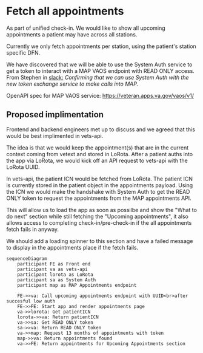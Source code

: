 # Fetch all appointments
As part of unified check-in. We would like to show all upcoming appointments a patient may have across all stations.

Currently we only fetch appointments per station, using the patient's station specific DFN.

We have discovered that we will be able to use the System Auth service to get a token to interact with a MAP VAOS endpoint with READ ONLY access.
From Stephen in [slack:](https://dsva.slack.com/archives/C022AC2STBM/p1693922342577409?thread_ts=1692893127.087559&cid=C022AC2STBM) 
*Confirming that we can use System Auth with the new token exchange service to make calls into MAP.*

OpenAPI spec for MAP VAOS service: https://veteran.apps.va.gov/vaos/v1/

## Proposed implimentation

Frontend and backend engineers met up to discuss and we agreed that this would be best implimented in vets-api. 

The idea is that we would keep the appointment(s) that are in the current context coming from vetext and stored in LoRota. After a patient auths into the app via LoRota, we would kick off an API request to vets-api with the LoRota UUID.

In vets-api, the patient ICN would be fetched from LoRota. The patient ICN is currently stored in the patient object in the appointments payload. Using the ICN we would make the handshake with System Auth to get the READ ONLY token to request the appointments from the MAP appointments API.

This will allow us to load the app as soon as possilbe and show the "What to do next" section while still fetching the "Upcoming appointments", it also allows access to completing check-in/pre-check-in if the all appointments fetch fails in anyway.

We should add a loading spinner to this section and have a failed message to display in the appointments place if the fetch fails.
```mermaid
sequenceDiagram
    participant FE as Front end
    participant va as vets-api
    participant lorota as LoRota
    participant sa as System Auth
    participant map as MAP Appointments endpoint

    FE->>va: Call upcoming appointments endpoint with UUID<br>after succesful low auth
    FE->>FE: Start app and render appointments page
    va->>lorota: Get patientICN
    lorota->>va: Return patientICN
    va->>sa: Get READ ONLY token
    sa->>va: Return READ ONLY token
    va->>map: Request 13 months of appointments with token
    map->>va: Return appointments found
    va->>FE: Return appointments for Upcoming Appointments section
```
